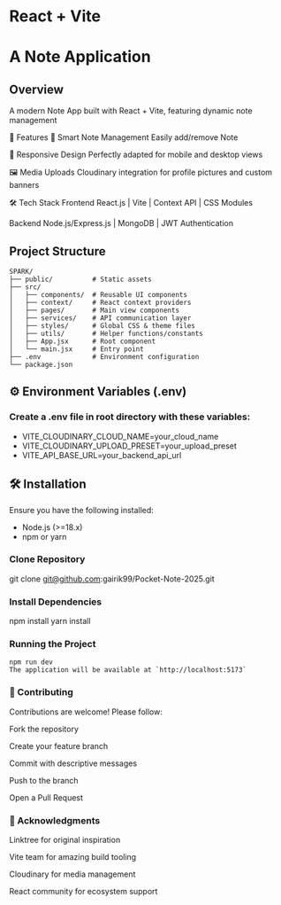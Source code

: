 # React + Vite

#  A Note Application

## Overview
A modern Note App built with React + Vite, featuring dynamic note management

🚀 Features
🔗 Smart Note Management
Easily add/remove Note

📱 Responsive Design
Perfectly adapted for mobile and desktop views

🖼 Media Uploads
Cloudinary integration for profile pictures and custom banners

🛠 Tech Stack
Frontend
React.js | Vite | Context API | CSS Modules

Backend
Node.js/Express.js | MongoDB | JWT Authentication
    

##  Project Structure

```
SPARK/
├── public/          # Static assets
├── src/
│   ├── components/  # Reusable UI components
│   ├── context/     # React context providers
│   ├── pages/       # Main view components
│   ├── services/    # API communication layer
│   ├── styles/      # Global CSS & theme files
│   ├── utils/       # Helper functions/constants
│   ├── App.jsx      # Root component
│   └── main.jsx     # Entry point
├── .env             # Environment configuration
└── package.json
```
## ⚙️ Environment Variables (.env)
### Create a .env file in root directory with these variables:
- VITE_CLOUDINARY_CLOUD_NAME=your_cloud_name
- VITE_CLOUDINARY_UPLOAD_PRESET=your_upload_preset
- VITE_API_BASE_URL=your_backend_api_url

## 🛠️ Installation

Ensure you have the following installed:
-   Node.js (>=18.x)
-   npm or yarn
  
###  Clone Repository
 git clone git@github.com:gairik99/Pocket-Note-2025.git

 
### Install Dependencies
npm install
yarn install

### Running the Project

```
npm run dev
The application will be available at `http://localhost:5173`
```
### 🤝 Contributing
Contributions are welcome! Please follow:

Fork the repository

Create your feature branch

Commit with descriptive messages

Push to the branch

Open a Pull Request

### 🙏 Acknowledgments
Linktree for original inspiration

Vite team for amazing build tooling

Cloudinary for media management

React community for ecosystem support



